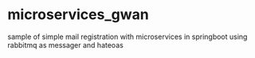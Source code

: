 # microservices_gwan

sample of simple mail registration with microservices in springboot using rabbitmq as messager and hateoas

